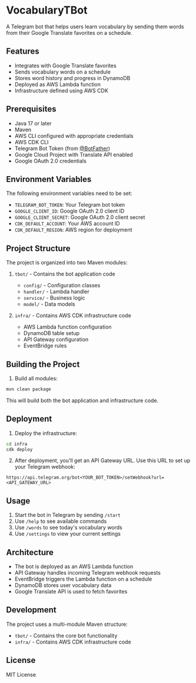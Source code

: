 # VocabularyTBot

A Telegram bot that helps users learn vocabulary by sending them words from their Google Translate favorites on a schedule.

## Features

- Integrates with Google Translate favorites
- Sends vocabulary words on a schedule
- Stores word history and progress in DynamoDB
- Deployed as AWS Lambda function
- Infrastructure defined using AWS CDK

## Prerequisites

- Java 17 or later
- Maven
- AWS CLI configured with appropriate credentials
- AWS CDK CLI
- Telegram Bot Token (from [@BotFather](https://t.me/botfather))
- Google Cloud Project with Translate API enabled
- Google OAuth 2.0 credentials

## Environment Variables

The following environment variables need to be set:

- `TELEGRAM_BOT_TOKEN`: Your Telegram bot token
- `GOOGLE_CLIENT_ID`: Google OAuth 2.0 client ID
- `GOOGLE_CLIENT_SECRET`: Google OAuth 2.0 client secret
- `CDK_DEFAULT_ACCOUNT`: Your AWS account ID
- `CDK_DEFAULT_REGION`: AWS region for deployment

## Project Structure

The project is organized into two Maven modules:

1. `tbot/` - Contains the bot application code
   - `config/` - Configuration classes
   - `handler/` - Lambda handler
   - `service/` - Business logic
   - `model/` - Data models

2. `infra/` - Contains AWS CDK infrastructure code
   - AWS Lambda function configuration
   - DynamoDB table setup
   - API Gateway configuration
   - EventBridge rules

## Building the Project

1. Build all modules:
```bash
mvn clean package
```

This will build both the bot application and infrastructure code.

## Deployment

1. Deploy the infrastructure:
```bash
cd infra
cdk deploy
```

2. After deployment, you'll get an API Gateway URL. Use this URL to set up your Telegram webhook:
```
https://api.telegram.org/bot<YOUR_BOT_TOKEN>/setWebhook?url=<API_GATEWAY_URL>
```

## Usage

1. Start the bot in Telegram by sending `/start`
2. Use `/help` to see available commands
3. Use `/words` to see today's vocabulary words
4. Use `/settings` to view your current settings

## Architecture

- The bot is deployed as an AWS Lambda function
- API Gateway handles incoming Telegram webhook requests
- EventBridge triggers the Lambda function on a schedule
- DynamoDB stores user vocabulary data
- Google Translate API is used to fetch favorites

## Development

The project uses a multi-module Maven structure:
- `tbot/` - Contains the core bot functionality
- `infra/` - Contains AWS CDK infrastructure code

## License

MIT License
